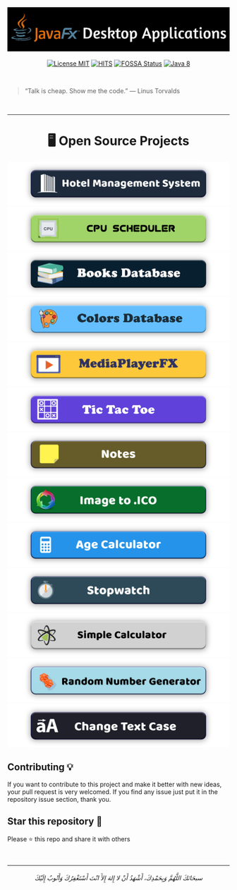 <img src="/readme-images/header.png" alt="title">


<p align="center">  
   <a align="center" href="https://raw.githubusercontent.com/AbdelrahmanBayoumi/Desktop-Applications-JavaFX/master/LICENSE"><img alt="License MIT"  align="center" src="https://img.shields.io/badge/license-MIT-blue.svg"></a>
   <a align="center" href="(https://hits.seeyoufarm.com"><img alt="HITS"  align="center" src="https://hits.seeyoufarm.com/api/count/incr/badge.svg?url=https%3A%2F%2Fgithub.com%2FAbdelrahmanBayoumi%2FDesktop-Applications-JavaFX&count_bg=%2379C83D&title_bg=%23555555&icon=&icon_color=%23E7E7E7&title=PAGE+VIEWS&edge_flat=false"></a>
   <a align="center" href="https://app.fossa.com/projects/git%2Bgithub.com%2FAbdelrahmanBayoumi%2FDesktop-Applications-JavaFX?ref=badge_shield"><img alt="FOSSA Status"  align="center" src="https://app.fossa.com/api/projects/git%2Bgithub.com%2FAbdelrahmanBayoumi%2FDesktop-Applications-JavaFX.svg?type=shield"></a> <a align="center" href="https://www.java.com"><img alt="Java 8"  align="center" src="https://img.shields.io/badge/Java-8-red.svg"></a>
</p>


<br>

> “Talk is cheap. Show me the code.” 
> ― Linus Torvalds

<br>

----
<h1 align=center>🖥 Open Source Projects</h1>


<a href="https://github.com/AbdelrahmanBayoumi/HotelFX"> <img src="/readme-images/Hotel.png" alt="Hotel"> </a>
<br>
<a href="https://github.com/AbdelrahmanBayoumi/CPUScheduler-FX"> <img src="/readme-images/CPU-SCHEDULER.png" alt="CPU-SCHEDULER"> </a>
<br>
<a href="https://github.com/AbdelrahmanBayoumi/Books-Database"> <img src="/readme-images/BooksDatabase.png" alt="BooksDatabase"> </a>
<br>
<a href="https://github.com/AbdelrahmanBayoumi/Colors-Database"> <img src="/readme-images/ColorsDatabase.png" alt="ColorsDatabase"> </a>
<br>
<a href="https://github.com/AbdelrahmanBayoumi/MediaPlayerFX"> <img src="/readme-images/MediaPlayerFX.png" alt="MediaPlayerFX"> </a>
<br>
<a href="https://github.com/AbdelrahmanBayoumi/Tic-Tac-Toe-Game"> <img src="/readme-images/TicTacToe.png" alt="TicTacToe"> </a>
<br>
<a href="https://github.com/AbdelrahmanBayoumi/NotesFX"> <img src="/readme-images/Notes.png" alt="Notes"> </a>
<br>
<a href="/Convert-Img-To-Icon-JavaFX"> <img src="/readme-images/imgToICO.png" alt="Convert-Img-To-Icon"> </a>
<br>
<a href="/AgeCalculator-JavaFX"> <img src="/readme-images/AgeCalculator.png" alt="AgeCalculator"> </a>
<br>
<a href="https://github.com/AbdelrahmanBayoumi/StopwatchFX"> <img src="/readme-images/Stopwatch.png" alt="Stopwatch"> </a>
<br>
<a href="/Simple-Calculator-JavaFX"> <img src="/readme-images/SimpleCalculator.png" alt="Simple Calculator"> </a>
<br>
<a href="/Random-Number-Generator-JavaFX"> <img src="/readme-images/RandomNumGenerator.png" alt="RandomNumGenerator"> </a>
<br>
<a href="/ChangeCase-JavaFX"> <img src="/readme-images/changeTextCase.png" alt="changeTextCase"> </a>
<br>

## Contributing 💡
If you want to contribute to this project and make it better with new ideas, your pull request is very welcomed.
If you find any issue just put it in the repository issue section, thank you.


## Star this repository 🌟

Please ⭐️ this repo and share it with others


<br>

-----------

<h6 align="center">سبحَانَكَ اللَّهُمَّ وَبِحَمْدِكَ، أَشْهَدُ أَنْ لا إِلهَ إِلأَ انْتَ أَسْتَغْفِرُكَ وَأَتْوبُ إِلَيْكَ</h6>

